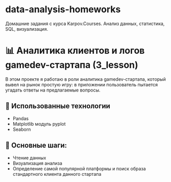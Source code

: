 # data-analysis-homeworks
Домашние задания с курса Karpov.Courses. Анализ данных, статистика, SQL, визуализация.

# 📊 Аналитика клиентов и логов gamedev-стартапа (3_lesson)  
В этом проекте я работаю в роли аналитика gamedev-стартапа, который вывел на рынок простую игру: в приложении пользователь пытается угадать ответы на предлагаемые вопросы.

## 🔧 Использованные технологии  
- Pandas
- Matplotlib модуль pyplot
- Seaborn 

## 📌 Основные шаги:  
- Чтение данных 
- Визуализация анализа 
- Определение самой популярной платформы и поиск образа стандартного клиента данного стартапа 
